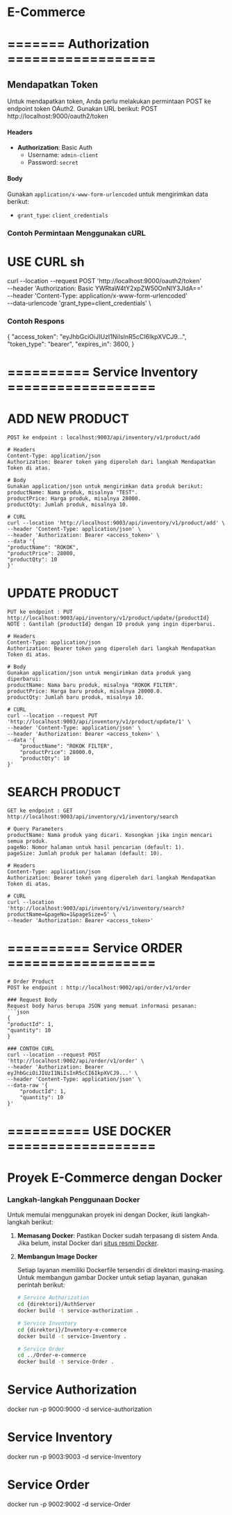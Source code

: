 # E-Commerce

# ======= Authorization ==================

## Mendapatkan Token
Untuk mendapatkan token, Anda perlu melakukan permintaan POST ke endpoint token OAuth2. Gunakan URL berikut:
POST http://localhost:9000/oauth2/token

#### Headers
- **Authorization**: Basic Auth
  - Username: `admin-client`
  - Password: `secret`

#### Body
Gunakan `application/x-www-form-urlencoded` untuk mengirimkan data berikut:
- `grant_type`: `client_credentials`

### Contoh Permintaan Menggunakan cURL

# USE CURL sh
curl --location --request POST 'http://localhost:9000/oauth2/token' \
--header 'Authorization: Basic YWRtaW4tY2xpZW50OnNlY3JldA==' \
--header 'Content-Type: application/x-www-form-urlencoded' \
--data-urlencode 'grant_type=client_credentials' \

### Contoh Respons
{
  "access_token": "eyJhbGciOiJIUzI1NiIsInR5cCI6IkpXVCJ9...",
  "token_type": "bearer",
  "expires_in": 3600,
}


# ========== Service Inventory ==================
# ADD NEW PRODUCT
    POST ke endpoint : localhost:9003/api/inventory/v1/product/add

    # Headers
    Content-Type: application/json
    Authorization: Bearer token yang diperoleh dari langkah Mendapatkan Token di atas.

    # Body
    Gunakan application/json untuk mengirimkan data produk berikut:
    productName: Nama produk, misalnya "TEST".
    productPrice: Harga produk, misalnya 28000.
    productQty: Jumlah produk, misalnya 10.

    # CURL
    curl --location 'http://localhost:9003/api/inventory/v1/product/add' \
    --header 'Content-Type: application/json' \
    --header 'Authorization: Bearer <access_token>' \
    --data '{
    "productName": "ROKOK",
    "productPrice": 28000,
    "productQty": 10
    }'
    
# UPDATE PRODUCT
    PUT ke endpoint : PUT http://localhost:9003/api/inventory/v1/product/update/{productId}
    NOTE : Gantilah {productId} dengan ID produk yang ingin diperbarui.

    # Headers
    Content-Type: application/json
    Authorization: Bearer token yang diperoleh dari langkah Mendapatkan Token di atas.
    
    # Body
    Gunakan application/json untuk mengirimkan data produk yang diperbarui:
    productName: Nama baru produk, misalnya "ROKOK FILTER".
    productPrice: Harga baru produk, misalnya 28000.0.
    productQty: Jumlah baru produk, misalnya 10.

    # CURL
    curl --location --request PUT 'http://localhost:9003/api/inventory/v1/product/update/1' \
    --header 'Content-Type: application/json' \
    --header 'Authorization: Bearer <access_token>' \
    --data '{
        "productName": "ROKOK FILTER",
        "productPrice": 28000.0,
        "productQty": 10
    }'

# SEARCH PRODUCT
    GET ke endpoint : GET http://localhost:9003/api/inventory/v1/inventory/search

    # Query Parameters
    productName: Nama produk yang dicari. Kosongkan jika ingin mencari semua produk.
    pageNo: Nomor halaman untuk hasil pencarian (default: 1).
    pageSize: Jumlah produk per halaman (default: 10).
    
    # Headers
    Content-Type: application/json
    Authorization: Bearer token yang diperoleh dari langkah Mendapatkan Token di atas.

    # CURL
    curl --location 'http://localhost:9003/api/inventory/v1/inventory/search?productName=&pageNo=1&pageSize=5' \
    --header 'Authorization: Bearer <access_token>'

# ========== Service ORDER ==================

    # Order Product
    POST ke endpoint : http://localhost:9002/api/order/v1/order

    ### Request Body
    Request body harus berupa JSON yang memuat informasi pesanan:
    ```json
    {
    "productId": 1,
    "quantity": 10
    }

    ### CONTOH CURL
    curl --location --request POST 'http://localhost:9002/api/order/v1/order' \
    --header 'Authorization: Bearer eyJhbGciOiJIUzI1NiIsInR5cCI6IkpXVCJ9...' \
    --header 'Content-Type: application/json' \
    --data-raw '{
        "productId": 1,
        "quantity": 10
    }'

# ========== USE DOCKER ==================
 # Proyek E-Commerce dengan Docker

### Langkah-langkah Penggunaan Docker

Untuk memulai menggunakan proyek ini dengan Docker, ikuti langkah-langkah berikut:

1. **Memasang Docker**: Pastikan Docker sudah terpasang di sistem Anda. Jika belum, instal Docker dari [situs resmi Docker](https://www.docker.com/get-started).

2. **Membangun Image Docker**

   Setiap layanan memiliki Dockerfile tersendiri di direktori masing-masing. Untuk membangun gambar Docker untuk setiap layanan, gunakan perintah berikut:

   ```sh
   # Service Authorization
   cd {direktori}/AuthServer
   docker build -t service-authorization .

   # Service Inventory
   cd {direktori}/Inventory-e-commerce
   docker build -t service-Inventory .

   # Service Order
   cd ../Order-e-commerce
   docker build -t service-Order .

# Service Authorization
docker run -p 9000:9000 -d service-authorization

# Service Inventory
docker run -p 9003:9003 -d service-Inventory

# Service Order
docker run -p 9002:9002 -d service-Order 

